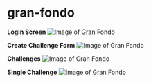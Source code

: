 # gran-fondo

**Login Screen**
![Image of Gran Fondo](https://user-images.githubusercontent.com/8157657/52916572-86d77700-329e-11e9-8853-fa31846a3308.png)

**Create Challenge Form**
![Image of Gran Fondo](https://user-images.githubusercontent.com/8157657/52916573-86d77700-329e-11e9-8af8-2ef10cefae5b.png)

**Challenges**
![Image of Gran Fondo](https://user-images.githubusercontent.com/8157657/52916574-86d77700-329e-11e9-8615-6b8d7afdf274.png)

**Single Challenge**
![Image of Gran Fondo](https://user-images.githubusercontent.com/8157657/52911582-e879f000-3262-11e9-9949-669de4b2b0f5.png)

